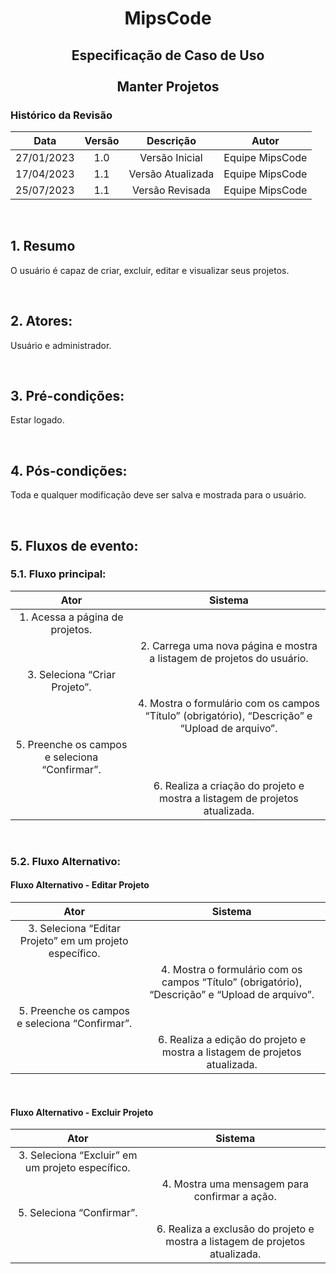 # <p align="center"> MipsCode </p>


## <p align="center"> Especificação de Caso de Uso <br><br>  Manter Projetos </p> 

### Histórico da Revisão 

| Data | Versão | Descrição | Autor |
| :-----: | :-----: | :-----: | :-----: |
| 27/01/2023 | 1.0 | Versão Inicial | Equipe MipsCode |
| 17/04/2023 | 1.1 | Versão Atualizada | Equipe MipsCode |
| 25/07/2023 | 1.1 | Versão Revisada | Equipe MipsCode |


<br>

## 1. Resumo
O usuário é capaz de criar, excluir, editar e visualizar seus projetos.

<br>

## 2. Atores: 
Usuário e administrador.

<br>

## 3. Pré-condições:
Estar logado.

<br>

## 4. Pós-condições: 
Toda e qualquer modificação deve ser salva e mostrada para o usuário.

<br>

## 5. Fluxos de evento:
### 5.1. Fluxo principal:

| Ator | Sistema |
| :-----------------: | :-----------------: | 
| 1. Acessa a página de projetos. | |
|  | 2. Carrega uma nova página e mostra a listagem de projetos do usuário. |
| 3. Seleciona “Criar Projeto”. | |
| | 4. Mostra o formulário com os campos “Título” (obrigatório), “Descrição” e “Upload de arquivo”. |
| 5. Preenche os campos e seleciona “Confirmar”. | |
| | 6. Realiza a criação do projeto e mostra a listagem de projetos atualizada. |

<br>

### 5.2. Fluxo Alternativo:
#### Fluxo Alternativo - Editar Projeto
| Ator | Sistema |
| :-----------------: | :-----------------: | 
| 3. Seleciona “Editar Projeto” em um projeto específico. | |
| | 4. Mostra o formulário com os campos “Título” (obrigatório), “Descrição” e “Upload de arquivo”. |
| 5. Preenche os campos e seleciona “Confirmar”. | |
| | 6. Realiza a edição do projeto e mostra a listagem de projetos atualizada. |

<br>

#### Fluxo Alternativo - Excluir Projeto
| Ator | Sistema |
| :-----------------: | :-----------------: | 
| 3. Seleciona “Excluir” em um projeto específico. | |
| | 4. Mostra uma mensagem para confirmar a ação. |
| 5. Seleciona “Confirmar”. | |
| | 6. Realiza a exclusão do projeto e mostra a listagem de projetos atualizada. |
